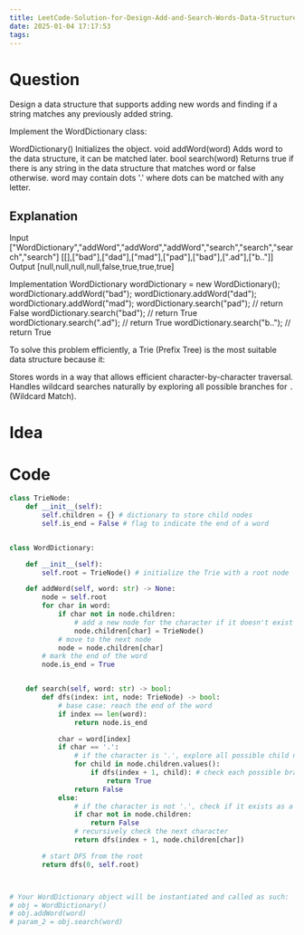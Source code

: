 ```yaml
---
title: LeetCode-Solution-for-Design-Add-and-Search-Words-Data-Structure
date: 2025-01-04 17:17:53
tags:
---
```


# Question

Design a data structure that supports adding new words and finding if a string matches any previously added string.

Implement the WordDictionary class:

WordDictionary() Initializes the object.
void addWord(word) Adds word to the data structure, it can be matched later.
bool search(word) Returns true if there is any string in the data structure that matches word or false otherwise. word may contain dots '.' where dots can be matched with any letter.

## Explanation

Input
["WordDictionary","addWord","addWord","addWord","search","search","search","search"]
[[],["bad"],["dad"],["mad"],["pad"],["bad"],[".ad"],["b.."]]
Output
[null,null,null,null,false,true,true,true]

Implementation
WordDictionary wordDictionary = new WordDictionary();
wordDictionary.addWord("bad");
wordDictionary.addWord("dad");
wordDictionary.addWord("mad");
wordDictionary.search("pad"); // return False
wordDictionary.search("bad"); // return True
wordDictionary.search(".ad"); // return True
wordDictionary.search("b.."); // return True

To solve this problem efficiently, a Trie (Prefix Tree) is the most suitable data structure because it:

Stores words in a way that allows efficient character-by-character traversal.
Handles wildcard searches naturally by exploring all possible branches for `.` (Wildcard Match).

# Idea

# Code

```python
class TrieNode:
    def __init__(self):
        self.children = {} # dictionary to store child nodes
        self.is_end = False # flag to indicate the end of a word


class WordDictionary:

    def __init__(self):
        self.root = TrieNode() # initialize the Trie with a root node

    def addWord(self, word: str) -> None:
        node = self.root
        for char in word:
            if char not in node.children:
                # add a new node for the character if it doesn't exist
                node.children[char] = TrieNode()
            # move to the next node
            node = node.children[char]
        # mark the end of the word
        node.is_end = True


    def search(self, word: str) -> bool:
        def dfs(index: int, node: TrieNode) -> bool:
            # base case: reach the end of the word
            if index == len(word):
                return node.is_end

            char = word[index]
            if char == '.':
                # if the character is '.', explore all possible child nodes
                for child in node.children.values():
                    if dfs(index + 1, child): # check each possible branch
                        return True
                return False
            else:
                # if the character is not '.', check if it exists as a child
                if char not in node.children:
                    return False
                # recursively check the next character
                return dfs(index + 1, node.children[char])

        # start DFS from the root
        return dfs(0, self.root)



# Your WordDictionary object will be instantiated and called as such:
# obj = WordDictionary()
# obj.addWord(word)
# param_2 = obj.search(word)
```

